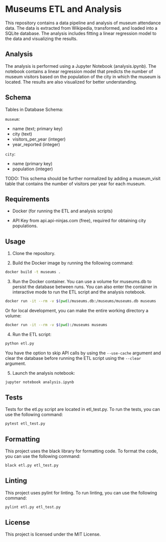 # Museums ETL and Analysis

This repository contains a data pipeline and analysis of museum attendance data. The data is extracted from Wikipedia, transformed, and loaded into a SQLite database. The analysis includes fitting a linear regression model to the data and visualizing the results.

## Analysis

The analysis is performed using a Jupyter Notebook (analysis.ipynb). The notebook contains a linear regression model that predicts the number of museum visitors based on the population of the city in which the museum is located. The results are also visualized for better understanding.

## Schema

Tables in Database Schema:

`museum`:

- name (text; primary key)
- city (text)
- visitors_per_year (integer)
- year_reported (integer)

`city`:

- name (primary key)
- population (integer)

TODO: This schema should be further normalized by adding a museum_visit table that contains the number of visitors per year for each museum.

## Requirements

- Docker (for running the ETL and analysis scripts)

- API Key from api.api-ninjas.com (free), required for obtaining city populations.

## Usage

1. Clone the repository.

2. Build the Docker image by running the following command:

```bash
docker build -t museums .
```

3. Run the Docker container. You can use a volume for museums.db to persist the database between runs. You can also enter the container in interactive mode to run the ETL script and the analysis notebook.

```bash
docker run -it --rm -v $(pwd)/museums.db:/museums/museums.db museums
```

Or for local development, you can make the entire working directory a volume:

```bash
docker run -it --rm -v $(pwd):/museums museums
```

4. Run the ETL script:

```bash
python etl.py
```

You have the option to skip API calls by using the `--use-cache` argument and clear the database before running the ETL script using the `--clear` argument.

5. Launch the analysis notebook:

```bash
jupyter notebook analysis.ipynb
```

## Tests

Tests for the etl.py script are located in etl_test.py. To run the tests, you can use the following command:

```bash
pytest etl_test.py
```

## Formatting

This project uses the black library for formatting code. To format the code, you can use the following command:

```bash
black etl.py etl_test.py
```

## Linting

This project uses pylint for linting. To run linting, you can use the following command:

```bash
pylint etl.py etl_test.py
```

## License

This project is licensed under the MIT License.
